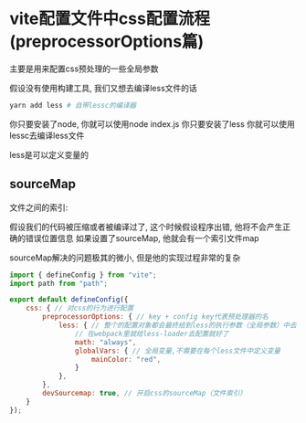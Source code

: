 # vite配置文件中css配置流程(preprocessorOptions篇)

主要是用来配置css预处理的一些全局参数

假设没有使用构建工具, 我们又想去编译less文件的话

```r
yarn add less # 自带lessc的编译器
```

你只要安装了node, 你就可以使用node index.js
你只要安装了less 你就可以使用lessc去编译less文件

less是可以定义变量的

## sourceMap

文件之间的索引: 

假设我们的代码被压缩或者被编译过了, 这个时候假设程序出错, 他将不会产生正确的错误位置信息 如果设置了sourceMap, 他就会有一个索引文件map 

sourceMap解决的问题极其的微小, 但是他的实现过程非常的复杂

```js
import { defineConfig } from "vite";
import path from "path";

export default defineConfig({
    css: { // 对css的行为进行配置
        preprocessorOptions: { // key + config key代表预处理器的名
            less: { // 整个的配置对象都会最终给到less的执行参数（全局参数）中去
                // 在webpack里就给less-loader去配置就好了
                math: "always",
                globalVars: { // 全局变量,不需要在每个less文件中定义变量
                    mainColor: "red",
                }
            },
        },
        devSourcemap: true, // 开启css的sourceMap（文件索引）
    }
});
```